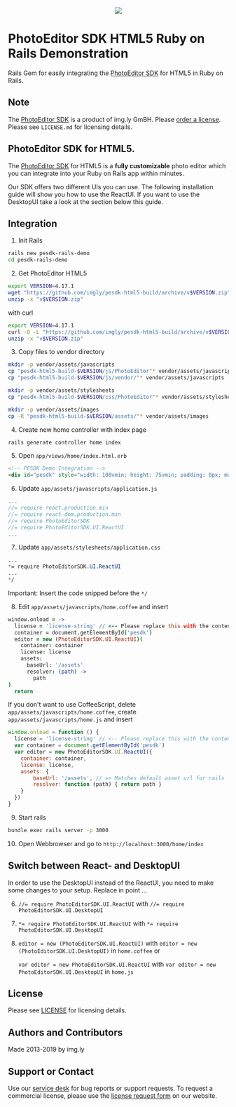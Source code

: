 <p align="center">
  <img src="http://static.photoeditorsdk.com/logo.png" />
</p>

# PhotoEditor SDK HTML5 Ruby on Rails Demonstration
Rails Gem for easily integrating the [PhotoEditor SDK](https://www.photoeditorsdk.com/?utm_campaign=Projects&utm_source=Github&utm_medium=Side_Projects&utm_content=Rails-Demo) for HTML5 in Ruby on Rails.

## Note 
The [PhotoEditor SDK](https://www.photoeditorsdk.com/?utm_campaign=Projects&utm_source=Github&utm_medium=Side_Projects&utm_content=Rails-Demo) is a product of img.ly GmBH. 
Please [order a license](https://www.photoeditorsdk.com/pricing#contact/?utm_campaign=Projects&utm_source=Github&utm_medium=Side_Projects&utm_content=Rails-Demo). Please see `LICENSE.md` for licensing details.


## PhotoEditor SDK for HTML5.
The [PhotoEditor SDK](https://www.photoeditorsdk.com/?utm_campaign=Projects&utm_source=Github&utm_medium=Side_Projects&utm_content=Rails-Demo) for HTML5 is a **fully customizable** photo editor which you can integrate into your Ruby on Rails app within minutes.

Our SDK offers two different UIs you can use. The following installation guide will show you how to use the ReactUI. If you want to use the DesktopUI take a look at the section below this guide.

## Integration

1. Init Rails 
```bash
rails new pesdk-rails-demo
cd pesdk-rails-demo 
```

2. Get PhotoEditor HTML5

```bash
export VERSION=4.17.1
wget "https://github.com/imgly/pesdk-html5-build/archive/v$VERSION.zip"
unzip -x "v$VERSION.zip"
```
with curl
```bash
export VERSION=4.17.1
curl -O -L "https://github.com/imgly/pesdk-html5-build/archive/v$VERSION.zip"
unzip -x "v$VERSION.zip"
```

3. Copy files to vendor directory 

```bash
mkdir -p vendor/assets/javascripts
cp "pesdk-html5-build-$VERSION/js/PhotoEditor"* vendor/assets/javascripts
cp "pesdk-html5-build-$VERSION/js/vendor/"* vendor/assets/javascripts

mkdir -p vendor/assets/stylesheets
cp "pesdk-html5-build-$VERSION/css/PhotoEditor"* vendor/assets/stylesheets

mkdir -p vendor/assets/images
cp -R "pesdk-html5-build-$VERSION/assets/"* vendor/assets/images
```

4. Create new home controller with index page

``` bash
rails generate controller home index
```

5. Open `app/views/home/index.html.erb`

```html
<!-- PESDK Demo Integration -->
<div id="pesdk" style="width: 100vmin; height: 75vmin; padding: 0px; margin: 0px">
```

6. Update `app/assets/javascripts/application.js`

```javascript 
...
//= require react.production.min
//= require react-dom.production.min
//= require PhotoEditorSDK
//= require PhotoEditorSDK.UI.ReactUI
...
```

7. Update `app/assets/stylesheets/application.css`

```css 
...
*= require PhotoEditorSDK.UI.ReactUI
...
*/
```
Important: Insert the code snipped before the `*/`

8. Edit `app/assets/javascripts/home.coffee` and insert

```coffeescript
window.onload = ->
  license = 'license-string' // <-- Please replace this with the content of your license file. The JSON-object must be in string format.
  container = document.getElementById('pesdk')
  editor = new (PhotoEditorSDK.UI.ReactUI)(
    container: container
    license: license
    assets:
      baseUrl: '/assets'
      resolver: (path) ->
        path
)
  return
```

If you don't want to use CoffeeScript, delete `app/assets/javascripts/home.coffee`, create `app/assets/javascripts/home.js` and insert

```javascript
window.onload = function () {
  license = 'license-string' // <-- Please replace this with the content of your license file. The JSON-object must be in string format.
  var container = document.getElementById('pesdk')
  var editor = new PhotoEditorSDK.UI.ReactUI({
    container: container,
    license: license,
    assets: {
        baseUrl: '/assets', // => Matches default asset url for rails
        resolver: function (path) { return path }
    }
  })
}
```


9. Start rails 
``` bash
bundle exec rails server -p 3000 
```

10. Open Webbrowser and go to `http://localhost:3000/home/index`

## Switch between React- and DesktopUI
In order to use the DesktopUI instead of the ReactUI, you need to make some changes to your setup. Replace in point ...

6.  `//= require PhotoEditorSDK.UI.ReactUI` with `//= require PhotoEditorSDK.UI.DesktopUI`
7.  `*= require PhotoEditorSDK.UI.ReactUI` with `*= require PhotoEditorSDK.UI.DesktopUI`
8.  `editor = new (PhotoEditorSDK.UI.ReactUI)` with `editor = new (PhotoEditorSDK.UI.DesktopUI)` in `home.coffee` or 

    `var editor = new PhotoEditorSDK.UI.ReactUI` with `var editor = new PhotoEditorSDK.UI.DesktopUI` in `home.js`

## License
Please see [LICENSE](https://github.com/imgly/pesdk-html5-rails/blob/master/LICENSE.md) for licensing details.

## Authors and Contributors
Made 2013-2019 by img.ly

## Support or Contact
Use our [service desk](http://support.photoeditorsdk.com) for bug reports or support requests. To request a commercial license, please use the [license request form](https://www.photoeditorsdk.com/pricing) on our website.
